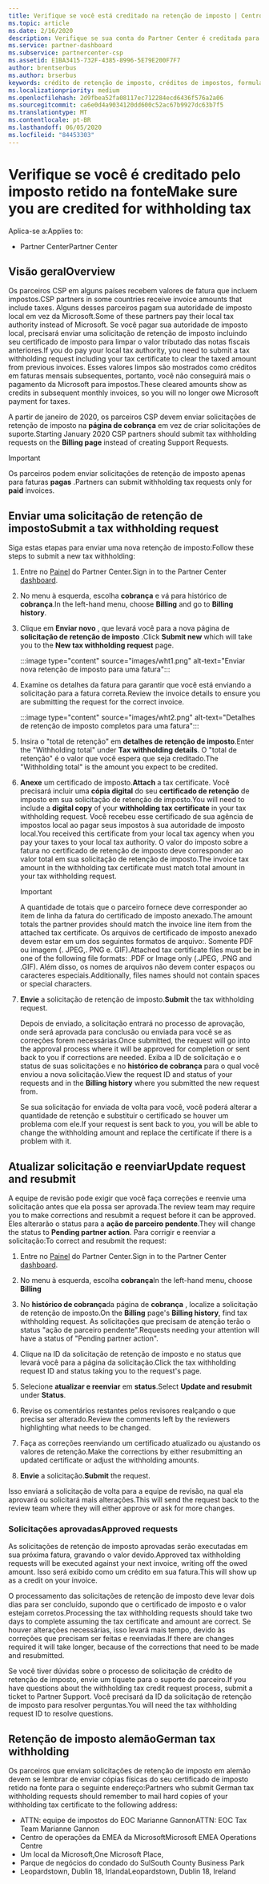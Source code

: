```yaml
---
title: Verifique se você está creditado na retenção de imposto | Centro de parceiros
ms.topic: article
ms.date: 2/16/2020
description: Verifique se sua conta do Partner Center é creditada para a retenção de imposto criando uma solicitação de retenção de imposto no Partner Center.
ms.service: partner-dashboard
ms.subservice: partnercenter-csp
ms.assetid: E1BA3415-732F-4385-8996-5E79E200F7F7
author: brentserbus
ms.author: brserbus
keywords: crédito de retenção de imposto, créditos de impostos, formulário de crédito de imposto alemão, certificados de imposto
ms.localizationpriority: medium
ms.openlocfilehash: 2d9fbea52fa08117ec712284ecd6436f576a2a06
ms.sourcegitcommit: ca6e0d4a9034120dd600c52ac67b9927dc63b7f5
ms.translationtype: MT
ms.contentlocale: pt-BR
ms.lasthandoff: 06/05/2020
ms.locfileid: "84453303"
---
```

# <a name="make-sure-you-are-credited-for-withholding-tax"></a><span data-ttu-id="8baa9-104">Verifique se você é creditado pelo imposto retido na fonte</span><span class="sxs-lookup"><span data-stu-id="8baa9-104">Make sure you are credited for withholding tax</span></span>

<span data-ttu-id="8baa9-105">Aplica-se a:</span><span class="sxs-lookup"><span data-stu-id="8baa9-105">Applies to:</span></span>

- <span data-ttu-id="8baa9-106">Partner Center</span><span class="sxs-lookup"><span data-stu-id="8baa9-106">Partner Center</span></span>

## <a name="overview"></a><span data-ttu-id="8baa9-107">Visão geral</span><span class="sxs-lookup"><span data-stu-id="8baa9-107">Overview</span></span>

<span data-ttu-id="8baa9-108">Os parceiros CSP em alguns países recebem valores de fatura que incluem impostos.</span><span class="sxs-lookup"><span data-stu-id="8baa9-108">CSP partners in some countries receive invoice amounts that include taxes.</span></span> <span data-ttu-id="8baa9-109">Alguns desses parceiros pagam sua autoridade de imposto local em vez da Microsoft.</span><span class="sxs-lookup"><span data-stu-id="8baa9-109">Some of these partners pay their local tax authority instead of Microsoft.</span></span> <span data-ttu-id="8baa9-110">Se você pagar sua autoridade de imposto local, precisará enviar uma solicitação de retenção de imposto incluindo seu certificado de imposto para limpar o valor tributado das notas fiscais anteriores.</span><span class="sxs-lookup"><span data-stu-id="8baa9-110">If you do pay your local tax authority, you  need to submit a tax withholding request including your tax certificate to clear the taxed amount from previous invoices.</span></span> <span data-ttu-id="8baa9-111">Esses valores limpos são mostrados como créditos em faturas mensais subsequentes, portanto, você não conseguirá mais o pagamento da Microsoft para impostos.</span><span class="sxs-lookup"><span data-stu-id="8baa9-111">These cleared amounts show as credits in subsequent monthly invoices, so you will no longer owe Microsoft payment for taxes.</span></span>

<span data-ttu-id="8baa9-112">A partir de janeiro de 2020, os parceiros CSP devem enviar solicitações de retenção de imposto na **página de cobrança** em vez de criar solicitações de suporte.</span><span class="sxs-lookup"><span data-stu-id="8baa9-112">Starting January 2020 CSP partners should submit tax withholding requests on the **Billing page** instead of creating Support Requests.</span></span>

> [!IMPORTANT]
> <span data-ttu-id="8baa9-113">Os parceiros podem enviar solicitações de retenção de imposto apenas para faturas **pagas** .</span><span class="sxs-lookup"><span data-stu-id="8baa9-113">Partners can submit withholding tax requests only for **paid** invoices.</span></span>

## <a name="submit-a-tax-withholding-request"></a><span data-ttu-id="8baa9-114">Enviar uma solicitação de retenção de imposto</span><span class="sxs-lookup"><span data-stu-id="8baa9-114">Submit a tax withholding request</span></span>

<span data-ttu-id="8baa9-115">Siga estas etapas para enviar uma nova retenção de imposto:</span><span class="sxs-lookup"><span data-stu-id="8baa9-115">Follow these steps to submit a new tax withholding:</span></span>

1. <span data-ttu-id="8baa9-116">Entre no [Painel](https://partner.microsoft.com/dashboard/home) do Partner Center.</span><span class="sxs-lookup"><span data-stu-id="8baa9-116">Sign in to the Partner Center [dashboard](https://partner.microsoft.com/dashboard/home).</span></span>

2. <span data-ttu-id="8baa9-117">No menu à esquerda, escolha **cobrança** e vá para histórico de **cobrança**.</span><span class="sxs-lookup"><span data-stu-id="8baa9-117">In the left-hand menu, choose **Billing** and go to **Billing history**.</span></span>

3. <span data-ttu-id="8baa9-118">Clique em **Enviar novo** , que levará você para a nova página de **solicitação de retenção de imposto** .</span><span class="sxs-lookup"><span data-stu-id="8baa9-118">Click **Submit new** which will take you to the **New tax withholding request** page.</span></span>

   :::image type="content" source="images/wht1.png" alt-text="Enviar nova retenção de imposto para uma fatura":::

4. <span data-ttu-id="8baa9-120">Examine os detalhes da fatura para garantir que você está enviando a solicitação para a fatura correta.</span><span class="sxs-lookup"><span data-stu-id="8baa9-120">Review the invoice details to ensure you are submitting the request for the correct invoice.</span></span>

   :::image type="content" source="images/wht2.png" alt-text="Detalhes de retenção de imposto completos para uma fatura":::

5. <span data-ttu-id="8baa9-122">Insira o "total de retenção" em **detalhes de retenção de imposto**.</span><span class="sxs-lookup"><span data-stu-id="8baa9-122">Enter the "Withholding total" under **Tax withholding details**.</span></span> <span data-ttu-id="8baa9-123">O "total de retenção" é o valor que você espera que seja creditado.</span><span class="sxs-lookup"><span data-stu-id="8baa9-123">The "Withholding total" is the amount you expect to be credited.</span></span>

6. <span data-ttu-id="8baa9-124">**Anexe** um certificado de imposto.</span><span class="sxs-lookup"><span data-stu-id="8baa9-124">**Attach** a tax certificate.</span></span> <span data-ttu-id="8baa9-125">Você precisará incluir uma **cópia digital** do seu **certificado de retenção** de imposto em sua solicitação de retenção de imposto.</span><span class="sxs-lookup"><span data-stu-id="8baa9-125">You will need to include a **digital copy** of your **withholding tax certificate** in your tax withholding request.</span></span> <span data-ttu-id="8baa9-126">Você recebeu esse certificado de sua agência de impostos local ao pagar seus impostos à sua autoridade de imposto local.</span><span class="sxs-lookup"><span data-stu-id="8baa9-126">You received this certificate from your local tax agency when you pay your taxes to your local tax authority.</span></span> <span data-ttu-id="8baa9-127">O valor do imposto sobre a fatura no certificado de retenção de imposto deve corresponder ao valor total em sua solicitação de retenção de imposto.</span><span class="sxs-lookup"><span data-stu-id="8baa9-127">The invoice tax amount in the withholding tax certificate must match total amount in your tax withholding request.</span></span>

   > [!IMPORTANT]
   > <span data-ttu-id="8baa9-128">A quantidade de totais que o parceiro fornece deve corresponder ao item de linha da fatura do certificado de imposto anexado.</span><span class="sxs-lookup"><span data-stu-id="8baa9-128">The amount totals the partner provides should match the invoice line item from the attached tax certificate.</span></span> <span data-ttu-id="8baa9-129">Os arquivos de certificado de imposto anexado devem estar em um dos seguintes formatos de arquivo:. Somente PDF ou imagem (. JPEG,. PNG e. GIF).</span><span class="sxs-lookup"><span data-stu-id="8baa9-129">Attached tax certificate files must be in one of the following file formats: .PDF or Image only (.JPEG, .PNG and .GIF).</span></span> <span data-ttu-id="8baa9-130">Além disso, os nomes de arquivos não devem conter espaços ou caracteres especiais.</span><span class="sxs-lookup"><span data-stu-id="8baa9-130">Additionally, files names should not contain spaces or special characters.</span></span>

7. <span data-ttu-id="8baa9-131">**Envie** a solicitação de retenção de imposto.</span><span class="sxs-lookup"><span data-stu-id="8baa9-131">**Submit** the tax withholding request.</span></span>

   <span data-ttu-id="8baa9-132">Depois de enviado, a solicitação entrará no processo de aprovação, onde será aprovada para conclusão ou enviada para você se as correções forem necessárias.</span><span class="sxs-lookup"><span data-stu-id="8baa9-132">Once submitted, the request will go into the approval process where it will be approved for completion or sent back to you if corrections are needed.</span></span> <span data-ttu-id="8baa9-133">Exiba a ID de solicitação e o status de suas solicitações e no **histórico de cobrança** para o qual você enviou a nova solicitação.</span><span class="sxs-lookup"><span data-stu-id="8baa9-133">View the request ID and status of your requests and  in the **Billing history** where you submitted the new request from.</span></span>

   <span data-ttu-id="8baa9-134">Se sua solicitação for enviada de volta para você, você poderá alterar a quantidade de retenção e substituir o certificado se houver um problema com ele.</span><span class="sxs-lookup"><span data-stu-id="8baa9-134">If your request is sent back to you, you will be able to change the withholding amount and replace the certificate if there is a problem with it.</span></span>

## <a name="update-request-and-resubmit"></a><span data-ttu-id="8baa9-135">Atualizar solicitação e reenviar</span><span class="sxs-lookup"><span data-stu-id="8baa9-135">Update request and resubmit</span></span>

<span data-ttu-id="8baa9-136">A equipe de revisão pode exigir que você faça correções e reenvie uma solicitação antes que ela possa ser aprovada.</span><span class="sxs-lookup"><span data-stu-id="8baa9-136">The review team may require you to make corrections and resubmit a request before it can be approved.</span></span> <span data-ttu-id="8baa9-137">Eles alterarão o status para a **ação de parceiro pendente**.</span><span class="sxs-lookup"><span data-stu-id="8baa9-137">They will change the status to **Pending partner action**.</span></span> <span data-ttu-id="8baa9-138">Para corrigir e reenviar a solicitação:</span><span class="sxs-lookup"><span data-stu-id="8baa9-138">To correct and resubmit the request:</span></span>

1. <span data-ttu-id="8baa9-139">Entre no [Painel](https://partner.microsoft.com/dashboard/home) do Partner Center.</span><span class="sxs-lookup"><span data-stu-id="8baa9-139">Sign in to the Partner Center [dashboard](https://partner.microsoft.com/dashboard/home).</span></span>

2. <span data-ttu-id="8baa9-140">No menu à esquerda, escolha **cobrança**</span><span class="sxs-lookup"><span data-stu-id="8baa9-140">In the left-hand menu, choose **Billing**</span></span>

3. <span data-ttu-id="8baa9-141">No **histórico de cobrança**da página de **cobrança** , localize a solicitação de retenção de imposto.</span><span class="sxs-lookup"><span data-stu-id="8baa9-141">On the **Billing** page's **Billing history**, find tax withholding request.</span></span> <span data-ttu-id="8baa9-142">As solicitações que precisam de atenção terão o status "ação de parceiro pendente".</span><span class="sxs-lookup"><span data-stu-id="8baa9-142">Requests needing your attention will have a status of "Pending partner action".</span></span>

4. <span data-ttu-id="8baa9-143">Clique na ID da solicitação de retenção de imposto e no status que levará você para a página da solicitação.</span><span class="sxs-lookup"><span data-stu-id="8baa9-143">Click the tax withholding request ID and status taking you to the request's page.</span></span>

5. <span data-ttu-id="8baa9-144">Selecione **atualizar e reenviar** em **status**.</span><span class="sxs-lookup"><span data-stu-id="8baa9-144">Select **Update and resubmit** under **Status**.</span></span>

6. <span data-ttu-id="8baa9-145">Revise os comentários restantes pelos revisores realçando o que precisa ser alterado.</span><span class="sxs-lookup"><span data-stu-id="8baa9-145">Review the comments left by the reviewers highlighting what needs to be changed.</span></span>

7. <span data-ttu-id="8baa9-146">Faça as correções reenviando um certificado atualizado ou ajustando os valores de retenção.</span><span class="sxs-lookup"><span data-stu-id="8baa9-146">Make the corrections by either resubmitting an updated certificate or adjust the withholding amounts.</span></span>

8. <span data-ttu-id="8baa9-147">**Envie** a solicitação.</span><span class="sxs-lookup"><span data-stu-id="8baa9-147">**Submit** the request.</span></span>

<span data-ttu-id="8baa9-148">Isso enviará a solicitação de volta para a equipe de revisão, na qual ela aprovará ou solicitará mais alterações.</span><span class="sxs-lookup"><span data-stu-id="8baa9-148">This will send the request back to the review team where they will either approve or ask for more changes.</span></span>

### <a name="approved-requests"></a><span data-ttu-id="8baa9-149">Solicitações aprovadas</span><span class="sxs-lookup"><span data-stu-id="8baa9-149">Approved requests</span></span>

<span data-ttu-id="8baa9-150">As solicitações de retenção de imposto aprovadas serão executadas em sua próxima fatura, gravando o valor devido.</span><span class="sxs-lookup"><span data-stu-id="8baa9-150">Approved tax withholding requests will be executed against your next invoice, writing off the owed amount.</span></span> <span data-ttu-id="8baa9-151">Isso será exibido como um crédito em sua fatura.</span><span class="sxs-lookup"><span data-stu-id="8baa9-151">This will show up as a credit on your invoice.</span></span>

<span data-ttu-id="8baa9-152">O processamento das solicitações de retenção de imposto deve levar dois dias para ser concluído, supondo que o certificado de imposto e o valor estejam corretos.</span><span class="sxs-lookup"><span data-stu-id="8baa9-152">Processing the tax withholding requests should take two days to complete assuming the tax certificate and amount are correct.</span></span> <span data-ttu-id="8baa9-153">Se houver alterações necessárias, isso levará mais tempo, devido às correções que precisam ser feitas e reenviadas.</span><span class="sxs-lookup"><span data-stu-id="8baa9-153">If there are changes required it will take longer, because of the corrections that need to be made and resubmitted.</span></span>

<span data-ttu-id="8baa9-154">Se você tiver dúvidas sobre o processo de solicitação de crédito de retenção de imposto, envie um tíquete para o suporte do parceiro.</span><span class="sxs-lookup"><span data-stu-id="8baa9-154">If you have questions about the withholding tax credit request process, submit a ticket to Partner Support.</span></span> <span data-ttu-id="8baa9-155">Você precisará da ID da solicitação de retenção de imposto para resolver perguntas.</span><span class="sxs-lookup"><span data-stu-id="8baa9-155">You will need the tax withholding request ID to resolve questions.</span></span>

## <a name="german-tax-withholding"></a><span data-ttu-id="8baa9-156">Retenção de imposto alemão</span><span class="sxs-lookup"><span data-stu-id="8baa9-156">German tax withholding</span></span>

<span data-ttu-id="8baa9-157">Os parceiros que enviam solicitações de retenção de imposto em alemão devem se lembrar de enviar cópias físicas do seu certificado de imposto retido na fonte para o seguinte endereço:</span><span class="sxs-lookup"><span data-stu-id="8baa9-157">Partners who submit German tax withholding requests should remember to mail hard copies of your withholding tax certificate to the following address:</span></span>

- <span data-ttu-id="8baa9-158">ATTN: equipe de impostos do EOC Marianne Gannon</span><span class="sxs-lookup"><span data-stu-id="8baa9-158">ATTN: EOC Tax Team Marianne Gannon</span></span>
- <span data-ttu-id="8baa9-159">Centro de operações da EMEA da Microsoft</span><span class="sxs-lookup"><span data-stu-id="8baa9-159">Microsoft EMEA Operations Centre</span></span>
- <span data-ttu-id="8baa9-160">Um local da Microsoft,</span><span class="sxs-lookup"><span data-stu-id="8baa9-160">One Microsoft Place,</span></span>
- <span data-ttu-id="8baa9-161">Parque de negócios do condado do Sul</span><span class="sxs-lookup"><span data-stu-id="8baa9-161">South County Business Park</span></span>
- <span data-ttu-id="8baa9-162">Leopardstown, Dublin 18, Irlanda</span><span class="sxs-lookup"><span data-stu-id="8baa9-162">Leopardstown, Dublin 18, Ireland</span></span>

